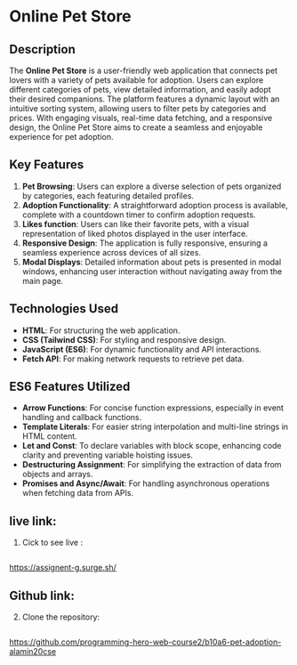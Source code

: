 # Online Pet Store

## Description
The **Online Pet Store** is a user-friendly web application that connects pet lovers with a variety of pets available for adoption. Users can explore different categories of pets, view detailed information, and easily adopt their desired companions. The platform features a dynamic layout with an intuitive sorting system, allowing users to filter pets by categories and prices. With engaging visuals, real-time data fetching, and a responsive design, the Online Pet Store aims to create a seamless and enjoyable experience for pet adoption.

## Key Features
1. **Pet Browsing**: Users can explore a diverse selection of pets organized by categories, each featuring detailed profiles.
2. **Adoption Functionality**: A straightforward adoption process is available, complete with a countdown timer to confirm adoption requests.
3. **Likes function**: Users can like their favorite pets, with a visual representation of liked photos displayed in the user interface.
4. **Responsive Design**: The application is fully responsive, ensuring a seamless experience across devices of all sizes.
5. **Modal Displays**: Detailed information about pets is presented in modal windows, enhancing user interaction without navigating away from the main page.

## Technologies Used
- **HTML**: For structuring the web application.
- **CSS (Tailwind CSS)**: For styling and responsive design.
- **JavaScript (ES6)**: For dynamic functionality and API interactions.
- **Fetch API**: For making network requests to retrieve pet data.

## ES6 Features Utilized
- **Arrow Functions**: For concise function expressions, especially in event handling and callback functions.
- **Template Literals**: For easier string interpolation and multi-line strings in HTML content.
- **Let and Const**: To declare variables with block scope, enhancing code clarity and preventing variable hoisting issues.
- **Destructuring Assignment**: For simplifying the extraction of data from objects and arrays.
- **Promises and Async/Await**: For handling asynchronous operations when fetching data from APIs.

## live link:
1. Cick to see live :
   ```bash
https://assignent-g.surge.sh/
  

  
## Github link:
2. Clone the repository:
   ```bash
  https://github.com/programming-hero-web-course2/b10a6-pet-adoption-alamin20cse

``````


